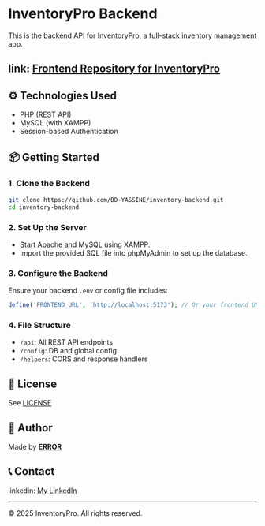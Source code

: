 # InventoryPro Backend

This is the backend API for InventoryPro, a full-stack inventory management app.

## link: [Frontend Repository for InventoryPro](https://github.com/BD-YASSINE/InventoryPro)

## ⚙️ Technologies Used

- PHP (REST API)
- MySQL (with XAMPP)
- Session-based Authentication

## 📦 Getting Started

### 1. Clone the Backend

```bash
git clone https://github.com/BD-YASSINE/inventory-backend.git
cd inventory-backend
```

### 2. Set Up the Server

- Start Apache and MySQL using XAMPP.
- Import the provided SQL file into phpMyAdmin to set up the database.

### 3. Configure the Backend

Ensure your backend `.env` or config file includes:

```php
define('FRONTEND_URL', 'http://localhost:5173'); // Or your frontend URL
```

### 4. File Structure

- `/api`: All REST API endpoints
- `/config`: DB and global config
- `/helpers`: CORS and response handlers

## 📄 License

See [LICENSE](../LICENSE)

## 👤 Author

Made by [**ERROR**](https://github.com/BD-YASSINE)

## 📞 Contact

linkedin: [My LinkedIn](https://www.linkedin.com/in/yassine-badri-0279a7342/)

---

© 2025 InventoryPro. All rights reserved.
